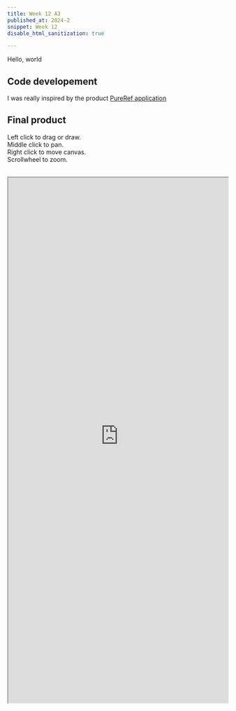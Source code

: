 ```yaml
---
title: Week 12 A3
published_at: 2024-2
snippet: Week 12
disable_html_sanitization: true

---
```


Hello, world

## Code developement
I was really inspired by the product [PureRef application](https://www.pureref.com/)

## Final product
Left click to drag or draw. <br>
Middle click to pan. <br> 
Right click to move canvas. <br>
Scrollwheel to zoom. <br>

<br>

<iframe width="100%" height=1200px src="https://happiesday-a3-interest-56.deno.dev/"></iframe>

<br>

<br>